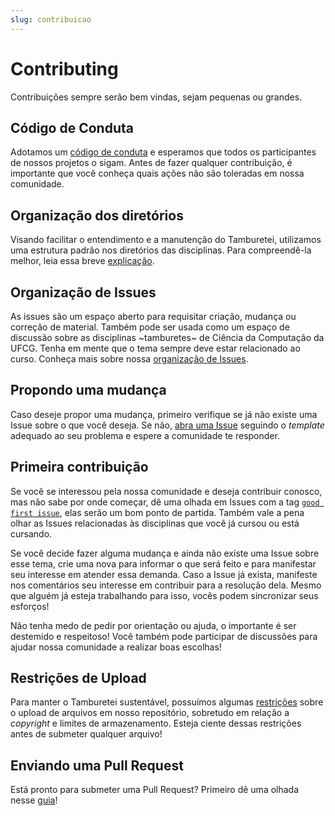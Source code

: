 ```yaml
---
slug: contribuicao
---
```


# Contributing

Contribuições sempre serão bem vindas, sejam pequenas ou grandes.

## Código de Conduta

Adotamos um [código de conduta](https://github.com/OpenDevUFCG/Tamburetei/blob/master/CODE_OF_CONDUCT.md) e esperamos que todos os participantes de nossos projetos o sigam. Antes de fazer qualquer contribuição, é importante que você conheça quais ações não são toleradas em nossa comunidade.

## Organização dos diretórios

Visando facilitar o entendimento e a manutenção do Tamburetei, utilizamos uma estrutura padrão nos diretórios das disciplinas. Para compreendê-la melhor, leia essa breve [explicação](https://github.com/OpenDevUFCG/Tamburetei/wiki/Organiza%C3%A7%C3%A3o-de-Diret%C3%B3rios).

## Organização de Issues

As issues são um espaço aberto para requisitar criação, mudança ou correção de material. Também pode ser usada como um espaço de discussão sobre as disciplinas ~tamburetes~ de Ciência da Computação da UFCG. Tenha em mente que o tema sempre deve estar relacionado ao curso. Conheça mais sobre nossa [organização de Issues](https://github.com/OpenDevUFCG/Tamburetei/wiki/Organiza%C3%A7%C3%A3o-de-Issues).

## Propondo uma mudança

Caso deseje propor uma mudança, primeiro verifique se já não existe uma Issue sobre o que você deseja. Se não, [abra uma Issue](https://github.com/OpenDevUFCG/Tamburetei/issues/new) seguindo o *template* adequado ao seu problema e espere a comunidade te responder.

## Primeira contribuição

Se você se interessou pela nossa comunidade e deseja contribuir conosco, mas não sabe por onde começar, dê uma olhada em Issues com a tag [`good first issue`](https://github.com/OpenDevUFCG/Tamburetei/issues?q=is%3Aissue+is%3Aopen+label%3A%22%3Acheckered_flag%3A+good+first+issue%22), elas serão um bom ponto de partida. Também vale a pena olhar as Issues relacionadas às disciplinas que você já cursou ou está cursando.

Se você decide fazer alguma mudança e ainda não existe uma Issue sobre esse tema, crie uma nova para informar o que será feito e para manifestar seu interesse em atender essa demanda. Caso a Issue já exista, manifeste nos comentários seu interesse em contribuir para a resolução dela. Mesmo que alguém já esteja trabalhando para isso, vocês podem sincronizar seus esforços!

Não tenha medo de pedir por orientação ou ajuda, o importante é ser destemido e respeitoso! Você também pode participar de discussões para ajudar nossa comunidade a realizar boas escolhas!

## Restrições de Upload

Para manter o Tamburetei sustentável, possuímos algumas [restrições](https://github.com/OpenDevUFCG/Tamburetei/wiki/Restri%C3%A7%C3%B5es-de-Upload) sobre o upload de arquivos em nosso repositório, sobretudo em relação a *copyright* e limites de armazenamento. Esteja ciente dessas restrições antes de submeter qualquer arquivo!

## Enviando uma Pull Request

Está pronto para submeter uma Pull Request? Primeiro dê uma olhada nesse [guia](https://github.com/OpenDevUFCG/Tamburetei/wiki/Submetendo-uma-Pull-Request)!

